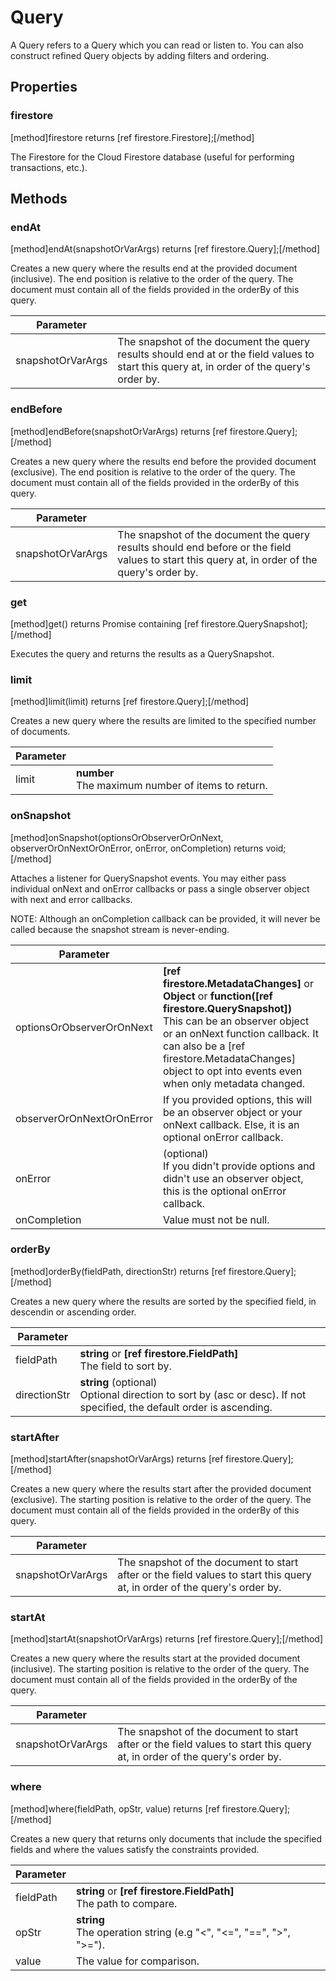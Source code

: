 # Query

A Query refers to a Query which you can read or listen to. You can also construct refined Query objects by adding filters and ordering.

## Properties

### firestore
[method]firestore returns [ref firestore.Firestore];[/method]

The Firestore for the Cloud Firestore database (useful for performing transactions, etc.).

## Methods

### endAt
[method]endAt(snapshotOrVarArgs) returns [ref firestore.Query];[/method]

Creates a new query where the results end at the provided document (inclusive). The end position is relative to the order of the query. The document must contain all of the fields provided in the orderBy of this query.

| Parameter |         |
| --------- | ------- |
| snapshotOrVarArgs  | The snapshot of the document the query results should end at or the field values to start this query at, in order of the query's order by. |

### endBefore
[method]endBefore(snapshotOrVarArgs) returns [ref firestore.Query];[/method]

Creates a new query where the results end before the provided document (exclusive). The end position is relative to the order of the query. The document must contain all of the fields provided in the orderBy of this query.

| Parameter |         |
| --------- | ------- |
| snapshotOrVarArgs  | The snapshot of the document the query results should end before or the field values to start this query at, in order of the query's order by. |

### get
[method]get() returns Promise containing [ref firestore.QuerySnapshot];[/method]

Executes the query and returns the results as a QuerySnapshot.

### limit
[method]limit(limit) returns [ref firestore.Query];[/method]

Creates a new query where the results are limited to the specified number of documents.

| Parameter |         |
| --------- | ------- |
| limit  | **number** <br /> The maximum number of items to return. |

### onSnapshot
[method]onSnapshot(optionsOrObserverOrOnNext, observerOrOnNextOrOnError, onError, onCompletion) returns void;[/method]

Attaches a listener for QuerySnapshot events. You may either pass individual onNext and onError callbacks or pass a single observer object with next and error callbacks.

NOTE: Although an onCompletion callback can be provided, it will never be called because the snapshot stream is never-ending.

| Parameter |         |
| --------- | ------- |
| optionsOrObserverOrOnNext  | **[ref firestore.MetadataChanges]** or **Object** or **function([ref firestore.QuerySnapshot])** <br />This can be an observer object or an onNext function callback. It can also be a [ref firestore.MetadataChanges] object to opt into events even when only metadata changed. |
| observerOrOnNextOrOnError  | If you provided options, this will be an observer object or your onNext callback. Else, it is an optional onError callback. |
| onError  | (optional) <br /> If you didn't provide options and didn't use an observer object, this is the optional onError callback. |
| onCompletion  | Value must not be null. |

### orderBy
[method]orderBy(fieldPath, directionStr) returns [ref firestore.Query];[/method]

Creates a new query where the results are sorted by the specified field, in descendin or ascending order.

| Parameter |         |
| --------- | ------- |
| fieldPath  | **string** or **[ref firestore.FieldPath]** <br /> The field to sort by. |
| directionStr  | **string** (optional) <br /> Optional direction to sort by (asc or desc). If not specified, the default order is ascending. |

### startAfter
[method]startAfter(snapshotOrVarArgs) returns [ref firestore.Query];[/method]

Creates a new query where the results start after the provided document (exclusive). The starting position is relative to the order of the query. The document must contain all of the fields provided in the orderBy of this query.

| Parameter |         |
| --------- | ------- |
| snapshotOrVarArgs  | The snapshot of the document to start after or the field values to start this query at, in order of the query's order by. |

### startAt
[method]startAt(snapshotOrVarArgs) returns [ref firestore.Query];[/method]

Creates a new query where the results start at the provided document (inclusive). The starting position is relative to the order of the query. The document must contain all of the fields provided in the orderBy of the query.

| Parameter |         |
| --------- | ------- |
| snapshotOrVarArgs  | The snapshot of the document to start after or the field values to start this query at, in order of the query's order by. |

### where
[method]where(fieldPath, opStr, value) returns [ref firestore.Query];[/method]

Creates a new query that returns only documents that include the specified fields and where the values satisfy the constraints provided.

| Parameter |         |
| --------- | ------- |
| fieldPath  | **string** or **[ref firestore.FieldPath]** <br /> The path to compare. |
| opStr  | **string** <br /> The operation string (e.g "<", "<=", "==", ">", ">="). |
| value  | The value for comparison. |
